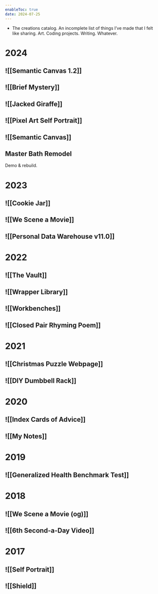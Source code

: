 ```yaml
---
enableToc: true
date: 2024-07-25
---
```

- The creations catalog. An incomplete list of things I’ve made that I felt like sharing. Art. Coding projects. Writing. Whatever.
# 2024
## ![[Semantic Canvas 1.2]]
## ![[Brief Mystery]]
## ![[Jacked Giraffe]]
## ![[Pixel Art Self Portrait]]
## ![[Semantic Canvas]]

## Master Bath Remodel
Demo & rebuild.

# 2023
## ![[Cookie Jar]]
## ![[We Scene a Movie]]
## ![[Personal Data Warehouse v11.0]]

# 2022
## ![[The Vault]]
## ![[Wrapper Library]]
## ![[Workbenches]]
## ![[Closed Pair Rhyming Poem]]

# 2021
## ![[Christmas Puzzle Webpage]]
## ![[DIY Dumbbell Rack]]

# 2020
## ![[Index Cards of Advice]]
## ![[My Notes]]

# 2019
## ![[Generalized Health Benchmark Test]]

# 2018
## ![[We Scene a Movie (og)]]
## ![[6th Second-a-Day Video]]

# 2017
## ![[Self Portrait]]
## ![[Shield]]